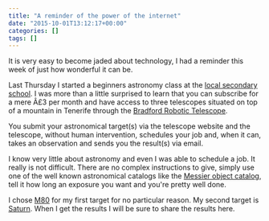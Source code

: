 ```yaml
---
title: "A reminder of the power of the internet"
date: "2015-10-01T13:12:17+00:00"
categories: []
tags: []
---
```


It is very easy to become jaded about technology, I had a reminder this week of just how wonderful it can be.

Last Thursday I started a beginners astronomy class at the <a href="http://www.princehenrys.co.uk/">local secondary school</a>. I was more than a little surprised to learn that you can subscribe for a mere Â£3 per month and have access to three telescopes situated on top of a mountain in Tenerife through the <a href="http://www.telescope.org/">Bradford Robotic Telescope</a>.

You submit your astronomical target(s) via the telescope website and the telescope, without human intervention, schedules your job and, when it can, takes an observation and sends you the result(s) via email.

I know very little about astronomy and even I was able to schedule a job. It really is not difficult. There are no complex instructions to give, simply use one of the well known astronomical catalogs like the <a href="https://en.wikipedia.org/wiki/Messier_object">Messier object catalog</a>, tell it how long an exposure you want and you're pretty well done.

I chose <a href="https://en.wikipedia.org/wiki/Messier_80">M80</a> for my first target for no particular reason. My second target is <a href="https://en.wikipedia.org/wiki/Saturn">Saturn</a>. When I get the results I will be sure to share the results here.
